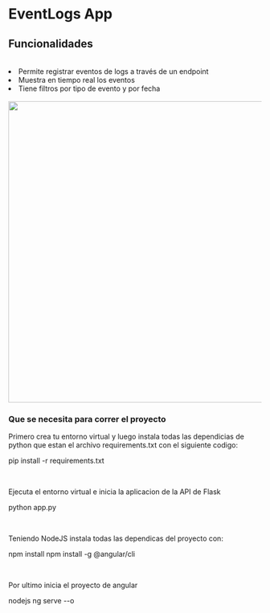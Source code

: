 <h1>EventLogs App</h1>
<h2>Funcionalidades</h2>
<br>
<li>Permite registrar eventos de logs a través de un endpoint</li>
<li>Muestra en tiempo real los eventos</li>
<li>Tiene filtros por tipo de evento y por fecha</li>
<br>
<img src="https://github.com/Stebrand/EventLogs/assets/107146329/90c44366-fcdd-4f9b-804a-6cf029a2347f" width="800" height="600"/>
<br>
<h3>Que se necesita para correr el proyecto</h3>
<p>Primero crea tu entorno virtual y luego instala todas las dependicias de python que estan el archivo requirements.txt con el siguiente codigo: </p>
<p>pip install -r requirements.txt</p>
<br>
<p>Ejecuta el entorno virtual e inicia la aplicacion de la API de Flask </p>
<p>python app.py</p>
<br>
<p>Teniendo NodeJS instala todas las dependicas del proyecto con:</p>
<p>
npm install 
npm install -g @angular/cli
</p>
<br>
<p>Por ultimo inicia el proyecto de angular</p>
<p>
nodejs
ng serve --o
</p>

